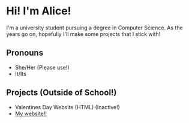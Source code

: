 # Hi! I'm Alice!
I'm a university student pursuing a degree in Computer Science. As the years go on, hopefully I'll make some projects that I stick with! 

## Pronouns
- She/Her (Please use!)
- It/Its
## Projects (Outside of School!)
- Valentines Day Website (HTML) (Inactive!)
- [My website!!](https://whonki.github.io/)
<!--
**Whonki/Whonki** is a ✨ _special_ ✨ repository because its `README.md` (this file) appears on your GitHub profile.

Here are some ideas to get you started:

- 🔭 I’m currently working on ...
- 🌱 I’m currently learning ...
- 👯 I’m looking to collaborate on ...
- 🤔 I’m looking for help with ...
- 💬 Ask me about ...
- 📫 How to reach me: ...
- 😄 Pronouns: ...
- ⚡ Fun fact: ...
-->
